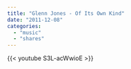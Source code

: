 ```yaml
---
title: "Glenn Jones - Of Its Own Kind"
date: "2011-12-08"
categories:
  - "music"
  - "shares"
---
```


{{< youtube S3L-acWwioE >}}
